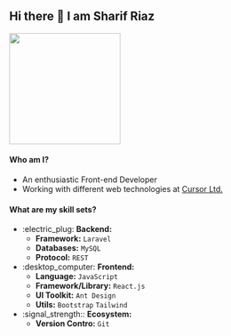 ### <h2> Hi there 👋 I am <span>Sharif Riaz</span> </h2>

<div id="header">
  <img src="https://media.giphy.com/media/jdPMeyv9rn0hZHh8n9/giphy.gif" width="200"/>
</div>


<div>
    <h4>Who am I?</h4>
    <ul>
        <li>An enthusiastic Front-end Developer</li>
        <li>Working with different web technologies at <a href="cursorbd.com">Cursor Ltd.</a></li>
    </ul>
</div>
<div>
    <h4>What are my skill sets?</h4>
    <ul>
        <li><div>:electric_plug: <strong>Backend:</strong></div>
            <ul>
                <li><strong>Framework:</strong> <code>Laravel</code></li>
                <li><strong>Databases:</strong> <code>MySQL</code></li>
                <li><strong>Protocol:</strong> <code>REST</code></li>
            </ul>
        </li>
        <li>:desktop_computer: <strong>Frontend:</strong>
            <ul>
                <li><strong>Language:</strong> <code>JavaScript</code></li>
                <li><strong>Framework/Library:</strong> <code>React.js</code></li>
                <li><strong>UI Toolkit:</strong> <code>Ant Design</code></li>
                <li><strong>Utils:</strong> <code>Bootstrap</code> <code>Tailwind</code></li>
            </ul>
        </li>
        <li>:signal_strength:: <strong>Ecosystem:</strong>
            <ul>
                <li><strong>Version Contro:</strong> <code>Git</code></li>
            </ul>
        </li>
    </ul>
</div>
